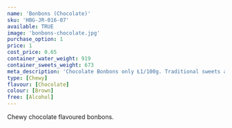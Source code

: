 ```yaml
---
name: 'Bonbons (Chocolate)'
sku: 'HBG-JR-016-07'
available: TRUE
image: 'bonbons-chocolate.jpg'
purchase_option: 1
price: 1
cost_price: 0.65
container_water_weight: 919
container_sweets_weight: 673
meta_description: 'Chocolate Bonbons only Ł1/100g. Traditional sweets and more at Humbugs Confectionery Store. Specialists in satisfying your sweet tooth!'
type: [Chewy]
flavour: [Chocolate]
colour: [Brown]
free: [Alcohol]
---
```

Chewy chocolate flavoured bonbons.